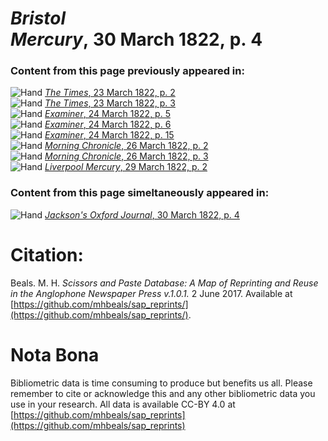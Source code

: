# *Bristol Mercury*, 30 March 1822, p. 4  
  
### Content from this page previously appeared in:  
![Hand](http://scissorsandpaste.net/wp-content/uploads/2017/06/smallhandpointer.png) [*The Times*, 23 March 1822, p. 2](https://mhbeals.github.io/sap_html/The-Times/The-Times-23-March-1822-p-2)  
![Hand](http://scissorsandpaste.net/wp-content/uploads/2017/06/smallhandpointer.png) [*The Times*, 23 March 1822, p. 3](https://mhbeals.github.io/sap_html/The-Times/The-Times-23-March-1822-p-3)  
![Hand](http://scissorsandpaste.net/wp-content/uploads/2017/06/smallhandpointer.png) [*Examiner*, 24 March 1822, p. 5](https://mhbeals.github.io/sap_html/Examiner/Examiner-24-March-1822-p-5)  
![Hand](http://scissorsandpaste.net/wp-content/uploads/2017/06/smallhandpointer.png) [*Examiner*, 24 March 1822, p. 6](https://mhbeals.github.io/sap_html/Examiner/Examiner-24-March-1822-p-6)  
![Hand](http://scissorsandpaste.net/wp-content/uploads/2017/06/smallhandpointer.png) [*Examiner*, 24 March 1822, p. 15](https://mhbeals.github.io/sap_html/Examiner/Examiner-24-March-1822-p-15)  
![Hand](http://scissorsandpaste.net/wp-content/uploads/2017/06/smallhandpointer.png) [*Morning Chronicle*, 26 March 1822, p. 2](https://mhbeals.github.io/sap_html/Morning-Chronicle/Morning-Chronicle-26-March-1822-p-2)  
![Hand](http://scissorsandpaste.net/wp-content/uploads/2017/06/smallhandpointer.png) [*Morning Chronicle*, 26 March 1822, p. 3](https://mhbeals.github.io/sap_html/Morning-Chronicle/Morning-Chronicle-26-March-1822-p-3)  
![Hand](http://scissorsandpaste.net/wp-content/uploads/2017/06/smallhandpointer.png) [*Liverpool Mercury*, 29 March 1822, p. 2](https://mhbeals.github.io/sap_html/Liverpool-Mercury/Liverpool-Mercury-29-March-1822-p-2)  
  
### Content from this page simeltaneously appeared in:  
![Hand](http://scissorsandpaste.net/wp-content/uploads/2017/06/smallhandpointer.png) [*Jackson's Oxford Journal*, 30 March 1822, p. 4](https://mhbeals.github.io/sap_html/Jackson's-Oxford-Journal/Jackson's-Oxford-Journal-30-March-1822-p-4)  


# Citation: 

Beals. M. H. *Scissors and Paste Database: A Map of Reprinting and Reuse in the Anglophone Newspaper Press v.1.0.1.* 2 June 2017. Available at [https://github.com/mhbeals/sap_reprints/](https://github.com/mhbeals/sap_reprints/). 

# Nota Bona

Bibliometric data is time consuming to produce but benefits us all. Please remember to cite or acknowledge this and any other bibliometric data you use in your research. All data is available CC-BY 4.0 at [https://github.com/mhbeals/sap_reprints](https://github.com/mhbeals/sap_reprints)